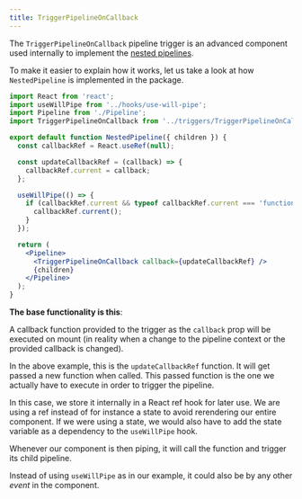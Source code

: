 ```yaml
---
title: TriggerPipelineOnCallback
---
```


The `TriggerPipelineOnCallback` pipeline trigger is an advanced component 
used internally to implement the [nested pipelines](../base_pipelines/nested-pipeline).

To make it easier to explain how it works, let us take a look at how `NestedPipeline` is implemented in the package.

```jsx
import React from 'react';
import useWillPipe from '../hooks/use-will-pipe';
import Pipeline from './Pipeline';
import TriggerPipelineOnCallback from '../triggers/TriggerPipelineOnCallback';

export default function NestedPipeline({ children }) {
  const callbackRef = React.useRef(null);

  const updateCallbackRef = (callback) => {
    callbackRef.current = callback;
  };

  useWillPipe(() => {
    if (callbackRef.current && typeof callbackRef.current === 'function') {
      callbackRef.current();
    }
  });

  return (
    <Pipeline>
      <TriggerPipelineOnCallback callback={updateCallbackRef} />
      {children}
    </Pipeline>
  );
}

```

**The base functionality is this**: 

A callback function provided to the trigger as the `callback` 
prop will be executed on mount (in reality when a change to the pipeline context or the provided callback is changed). 

In the above example, this is the `updateCallbackRef` function. 
It will get passed a new function when called. 
This passed function is the one we actually have to execute in order to trigger the pipeline.

In this case, we store it internally in a React ref hook for later use.
We are using a ref instead of for instance a state to avoid rerendering our entire component.
If we were using a state, we would also have to add the state variable as a dependency to the `useWillPipe` hook.

Whenever our component is then piping, it will call the function and trigger its child pipeline.

Instead of using `useWillPipe` as in our example, it could also be by any other *event* in the component.